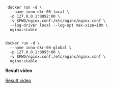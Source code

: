 ```
 docker run -d \
  --name inno-dkr-06-local \
  -p 127.0.0.1:8892:80 \
  -v $PWD/nginx.conf:/etc/nginx/nginx.conf \
  --log-driver local --log-opt max-size=10m \
  nginx:stable


docker run -d \
  --name inno-dkr-06-global \
  -p 127.0.0.1:8893:80 \
  -v $PWD/nginx.conf:/etc/nginx/nginx.conf \
  nginx:stable
```

**Result video**

[Result video](../Videos/docker5.mkv)
```
```
